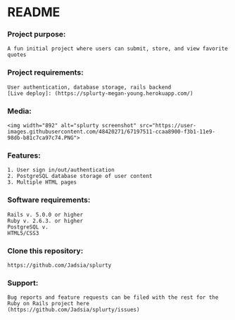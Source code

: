 # README

### Project purpose:
    A fun initial project where users can submit, store, and view favorite quotes

### Project requirements:
    User authentication, database storage, rails backend
    [Live deploy]: (https://splurty-megan-young.herokuapp.com/)

### Media:
    <img width="892" alt="splurty screenshot" src="https://user-images.githubusercontent.com/48420271/67197511-ccaa8900-f3b1-11e9-98db-b81c7ca97c74.PNG">

### Features:
    1. User sign in/out/authentication
    2. PostgreSQL database storage of user content
    3. Multiple HTML pages

### Software requirements:
    Rails v. 5.0.0 or higher
    Ruby v. 2.6.3. or higher
    PostgreSQL v. 
    HTML5/CSS3

### Clone this repository:
    https://github.com/Jadsia/splurty

### Support:
    Bug reports and feature requests can be filed with the rest for the Ruby on Rails project here
    (https://github.com/Jadsia/splurty/issues)

